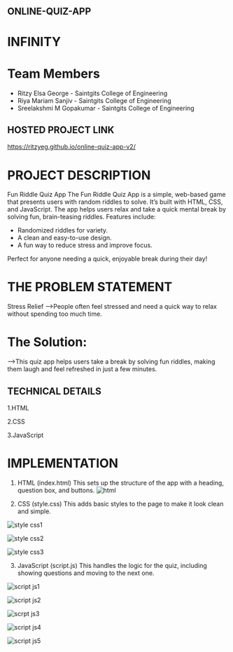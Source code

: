 ## ONLINE-QUIZ-APP
# INFINITY
# Team Members
- Ritzy Elsa George - Saintgits College of Engineering
- Riya Mariam Sanjiv - Saintgits College of Engineering
- Sreelakshmi M Gopakumar - Saintgits College of Engineering
## HOSTED PROJECT LINK
https://ritzyeg.github.io/online-quiz-app-v2/
# PROJECT DESCRIPTION
Fun Riddle Quiz App
The Fun Riddle Quiz App is a simple, web-based game that presents users with random riddles to solve. 
It’s built with HTML, CSS, and JavaScript. The app helps users relax and take a quick mental break by solving fun, brain-teasing riddles.
Features include:
- Randomized riddles for variety.
- A clean and easy-to-use design.
- A fun way to reduce stress and improve focus.

Perfect for anyone needing a quick, enjoyable break during their day!

# THE PROBLEM STATEMENT
Stress Relief
-->People often feel stressed and need a quick way to relax without spending too much time.

# The Solution:
-->This quiz app helps users take a break by solving fun riddles, making them laugh and feel refreshed in just a few minutes.

## TECHNICAL DETAILS
1.HTML

2.CSS

3.JavaScript

# IMPLEMENTATION
1. HTML (index.html)
This sets up the structure of the app with a heading, question box, and buttons.
![html](https://github.com/user-attachments/assets/dc042fb9-6a45-4b37-9786-ed4061fe6746)

2. CSS (style.css)
This adds basic styles to the page to make it look clean and simple.

![style css1](https://github.com/user-attachments/assets/eb76af5e-5061-4957-8646-078fd4200297)

![style css2](https://github.com/user-attachments/assets/ce99d061-84f5-43a6-b887-82078d70f73f)

![style css3](https://github.com/user-attachments/assets/d452d539-332b-4053-a475-58ad558cd304)

3. JavaScript (script.js)
This handles the logic for the quiz, including showing questions and moving to the next one.

![script js1](https://github.com/user-attachments/assets/9c0d89c2-2cb5-4940-810d-2a8689fdbcdb)

![script js2](https://github.com/user-attachments/assets/b04b76e8-974a-4286-aada-fa5e64c17adc)

![scrpt js3](https://github.com/user-attachments/assets/d24ccdc8-6738-4d2a-9f1c-530fc8ade489)

![script js4](https://github.com/user-attachments/assets/0dbbaeef-765e-4ff4-a509-259ea8a1e7dc)

![script js5](https://github.com/user-attachments/assets/ffb1d7e4-85aa-4ddb-b504-7a39a9d02801)








